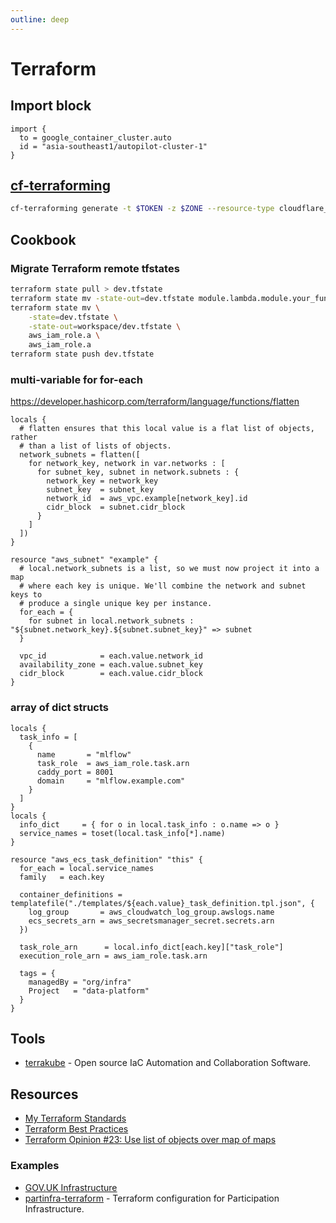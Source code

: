 ```yaml
---
outline: deep
---
```


# Terraform

## Import block

```hcl
import {
  to = google_container_cluster.auto
  id = "asia-southeast1/autopilot-cluster-1"
}
```

## [cf-terraforming](https://github.com/cloudflare/cf-terraforming)

```bash
cf-terraforming generate -t $TOKEN -z $ZONE --resource-type cloudflare_record > importing-example.tf
```

## Cookbook

### Migrate Terraform remote tfstates

```bash
terraform state pull > dev.tfstate
terraform state mv -state-out=dev.tfstate module.lambda.module.your_function module.your_function
terraform state mv \
    -state=dev.tfstate \
    -state-out=workspace/dev.tfstate \
    aws_iam_role.a \
    aws_iam_role.a
terraform state push dev.tfstate
```

### multi-variable for for-each

<https://developer.hashicorp.com/terraform/language/functions/flatten>

```hcl
locals {
  # flatten ensures that this local value is a flat list of objects, rather
  # than a list of lists of objects.
  network_subnets = flatten([
    for network_key, network in var.networks : [
      for subnet_key, subnet in network.subnets : {
        network_key = network_key
        subnet_key  = subnet_key
        network_id  = aws_vpc.example[network_key].id
        cidr_block  = subnet.cidr_block
      }
    ]
  ])
}

resource "aws_subnet" "example" {
  # local.network_subnets is a list, so we must now project it into a map
  # where each key is unique. We'll combine the network and subnet keys to
  # produce a single unique key per instance.
  for_each = {
    for subnet in local.network_subnets : "${subnet.network_key}.${subnet.subnet_key}" => subnet
  }

  vpc_id            = each.value.network_id
  availability_zone = each.value.subnet_key
  cidr_block        = each.value.cidr_block
}
```

### array of dict structs

```hcl
locals {
  task_info = [
    {
      name       = "mlflow"
      task_role  = aws_iam_role.task.arn
      caddy_port = 8001
      domain     = "mlflow.example.com"
    }
  ]
}
locals {
  info_dict     = { for o in local.task_info : o.name => o }
  service_names = toset(local.task_info[*].name)
}

resource "aws_ecs_task_definition" "this" {
  for_each = local.service_names
  family   = each.key

  container_definitions = templatefile("./templates/${each.value}_task_definition.tpl.json", {
    log_group       = aws_cloudwatch_log_group.awslogs.name
    ecs_secrets_arn = aws_secretsmanager_secret.secrets.arn
  })

  task_role_arn      = local.info_dict[each.key]["task_role"]
  execution_role_arn = aws_iam_role.task.arn

  tags = {
    managedBy = "org/infra"
    Project   = "data-platform"
  }
}
```

## Tools

- [terrakube](https://terrakube.org/) - Open source IaC Automation and Collaboration Software.

## Resources

- [My Terraform Standards](https://brendanthompson.com/posts/2021/11/my-terraform-standards)
- [Terraform Best Practices](https://www.terraform-best-practices.com/)
- [Terraform Opinion #23: Use list of objects over map of maps](https://jq1.io/posts/opinion_23/)

### Examples

- [GOV.UK Infrastructure](https://github.com/alphagov/govuk-infrastructure)
- [partinfra-terraform](https://github.com/mozilla/partinfra-terraform) - Terraform configuration for Participation Infrastructure.
